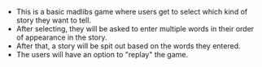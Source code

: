 - This is a basic madlibs game where users get to select which kind of story they want to tell.
- After selecting, they will be asked to enter multiple words in their order of appearance in the story.
- After that, a story will be spit out based on the words they entered.
- The users will have an option to "replay" the game. 
